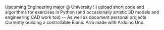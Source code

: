 Upcoming Engineering major @ University !
I upload short code and algorithms for exercises in Python (and occasionally artistic 3D models and engineering CAD work too)
-- As well as document personal projects
Currently building a controllable Bionic Arm made with Arduino Uno.
